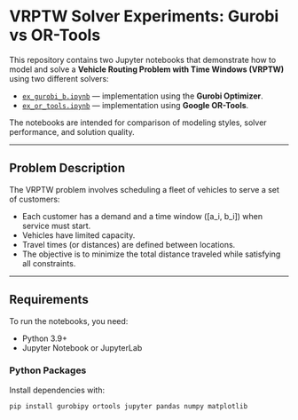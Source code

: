 # VRPTW Solver Experiments: Gurobi vs OR-Tools

This repository contains two Jupyter notebooks that demonstrate how to model and solve a **Vehicle Routing Problem with Time Windows (VRPTW)** using two different solvers:

- [`ex_gurobi_b.ipynb`](ex_gurobi_b.ipynb) — implementation using the **Gurobi Optimizer**.
- [`ex_or_tools.ipynb`](ex_or_tools.ipynb) — implementation using **Google OR-Tools**.

The notebooks are intended for comparison of modeling styles, solver performance, and solution quality.

---

## Problem Description

The VRPTW problem involves scheduling a fleet of vehicles to serve a set of customers:
- Each customer has a demand and a time window \([a_i, b_i]\) when service must start.  
- Vehicles have limited capacity.  
- Travel times (or distances) are defined between locations.  
- The objective is to minimize the total distance traveled while satisfying all constraints.  

---

## Requirements

To run the notebooks, you need:

- Python 3.9+  
- Jupyter Notebook or JupyterLab  

### Python Packages

Install dependencies with:

```bash
pip install gurobipy ortools jupyter pandas numpy matplotlib
